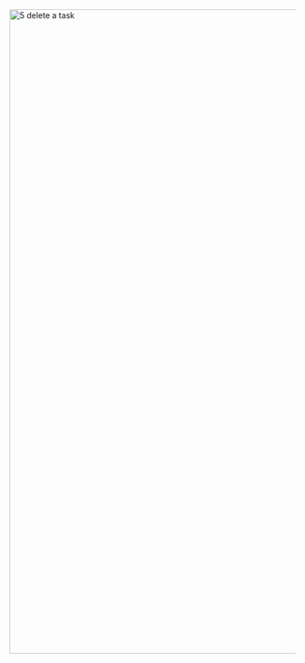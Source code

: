 <img width="1135" alt="5 delete a task" src="https://user-images.githubusercontent.com/129405023/229383982-433782ac-bc36-459a-9a39-016b5efde561.png">
